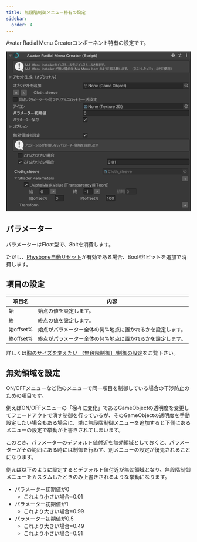 ```yaml
---
title: 無段階制御メニュー特有の設定
sidebar:
  order: 4
---
```


Avatar Radial Menu Creatorコンポーネント特有の設定です。

![](../../../assets/imgs/amc-component-radial.png)

## パラメーター

パラメーターはFloat型で、8bitを消費します。

ただし、[Physbone自動リセット](/usecases/components/#physbone自動リセット)が有効である場合、Bool型1ビットを追加で消費します。

## 項目の設定

| 項目名 | 内容 |
| ----- | ---- |
| 始 | 始点の値を設定します。 |
| 終 | 終点の値を設定します。 |
| 始offset% | 始点がパラメーター全体の何%地点に置かれるかを設定します。 |
| 終offset% | 終点がパラメーター全体の何%地点に置かれるかを設定します。 |

詳しくは[胸のサイズを変えたい 【無段階制御】/制御の設定](/guides/radial/#制御の設定)をご覧下さい。

## 無効領域を設定

ON/OFFメニューなど他のメニューで同一項目を制御している場合の干渉防止のための項目です。

例えばON/OFFメニューの「徐々に変化」であるGameObjectの透明度を変更してフェードアウトで消す制御を行っているが、そのGameObjectの透明度を手動設定したい場合もある場合に、単に無段階制御メニューを追加すると下側にあるメニューの設定で挙動が上書きされてしまいます。

このとき、パラメーターのデフォルト値付近を無効領域としておくと、パラメーターがその範囲にある時には制御を行わず、別メニューの設定が優先されることになります。

例えば以下のように設定するとデフォルト値付近が無効領域となり、無段階制御メニューをカスタムしたときのみ上書きされるような挙動になります。

- パラメーター初期値が0
  - これより小さい場合=0.01
- パラメーター初期値が1
  - これより大きい場合=0.99
- パラメーター初期値が0.5
  - これより大きい場合=0.49
  - これより小さい場合=0.51
